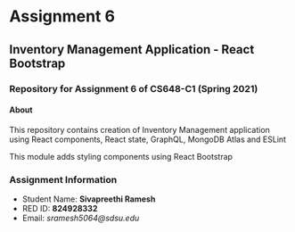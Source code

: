 # Assignment 6

## Inventory Management Application - React Bootstrap

### Repository for Assignment 6 of CS648-C1 (Spring 2021)

#### About

This repository contains creation of Inventory Management application using React components, React state, GraphQL, MongoDB Atlas and ESLint

This module adds styling components using React Bootstrap

### Assignment Information

* Student Name: **Sivapreethi Ramesh**
* RED ID: **824928332**
* Email: _sramesh5064@sdsu.edu_
